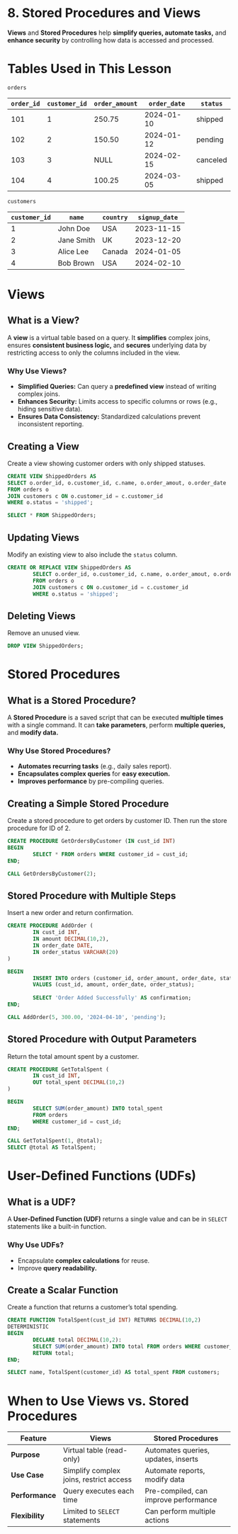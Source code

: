 # 8. Stored Procedures and Views

**Views** and **Stored Procedures** help **simplify queries, automate tasks,** and **enhance security** by controlling how data is accessed and processed. 

# Tables Used in This Lesson

`orders`

| `order_id` | `customer_id` | `order_amount` | `order_date` | `status` |
| --- | --- | --- | --- | --- |
| 101 | 1 | 250.75 | 2024-01-10 | shipped |
| 102 | 2 | 150.50 | 2024-01-12 | pending |
| 103 | 3 | NULL | 2024-02-15 | canceled |
| 104 | 4 | 100.25 | 2024-03-05 | shipped |

`customers`

| `customer_id` | `name` | `country` | `signup_date` |
| --- | --- | --- | --- |
| 1 | John Doe | USA | 2023-11-15 |
| 2 | Jane Smith | UK | 2023-12-20 |
| 3 | Alice Lee | Canada | 2024-01-05 |
| 4 | Bob Brown | USA | 2024-02-10 |

# Views

## What is a View?

A **view** is a virtual table based on a query. It **simplifies** complex joins, ensures **consistent business logic,** and **secures** underlying data by restricting access to only the columns included in the view.

### Why Use Views?

- **Simplified Queries:** Can query a **predefined view** instead of writing complex joins.
- **Enhances Security:** Limits access to specific columns or rows (e.g., hiding sensitive data).
- **Ensures Data Consistency:** Standardized calculations prevent inconsistent reporting.

## Creating a View

Create a view showing customer orders with only shipped statuses.

```sql
CREATE VIEW ShippedOrders AS
SELECT o.order_id, o.customer_id, c.name, o.order_amout, o.order_date
FROM orders o
JOIN customers c ON o.customer_id = c.customer_id
WHERE o.status = 'shipped';

SELECT * FROM ShippedOrders;
```

## Updating Views

Modify an existing view to also include the `status` column.

```sql
CREATE OR REPLACE VIEW ShippedOrders AS
		SELECT o.order_id, o.customer_id, c.name, o.order_amout, o.order_date, o.status
		FROM orders o
		JOIN customers c ON o.customer_id = c.customer_id
		WHERE o.status = 'shipped';
```

## Deleting Views

Remove an unused view.

```sql
DROP VIEW ShippedOrders;
```

# Stored Procedures

## What is a Stored Procedure?

A **Stored Procedure** is a saved script that can be executed **multiple times** with a single command. It can **take parameters**, perform **multiple queries,** and **modify data.**

### Why Use Stored Procedures?

- **Automates recurring tasks** (e.g., daily sales report).
- **Encapsulates complex queries** for **easy execution.**
- **Improves performance** by pre-compiling queries.

## Creating a Simple Stored Procedure

Create a stored procedure to get orders by customer ID. Then run the store procedure for ID of 2.

```sql
CREATE PROCEDURE GetOrdersByCustomer (IN cust_id INT)
BEGIN
		SELECT * FROM orders WHERE customer_id = cust_id;
END;

CALL GetOrdersByCustomer(2);
```

## Stored Procedure with Multiple Steps

Insert a new order and return confirmation.

```sql
CREATE PROCEDURE AddOrder (
		IN cust_id INT,
		IN amount DECIMAL(10,2),
		IN order_date DATE,
		IN order_status VARCHAR(20)
)

BEGIN
		INSERT INTO orders (customer_id, order_amount, order_date, status)
		VALUES (cust_id, amount, order_date, order_status);
		
		SELECT 'Order Added Successfully' AS confirmation;
END;

CALL AddOrder(5, 300.00, '2024-04-10', 'pending');
```

## Stored Procedure with Output Parameters

Return the total amount spent by a customer.

```sql
CREATE PROCEDURE GetTotalSpent (
		IN cust_id INT,
		OUT total_spent DECIMAL(10,2)
)

BEGIN
		SELECT SUM(order_amount) INTO total_spent
		FROM orders
		WHERE customer_id = cust_id;
END;

CALL GetTotalSpent(1, @total);
SELECT @total AS TotalSpent;
```

# User-Defined Functions (UDFs)

## What is a UDF?

A **User-Defined Function (UDF)** returns a single value and can be in `SELECT` statements like a built-in function. 

### Why Use UDFs?

- Encapsulate **complex calculations** for reuse.
- Improve **query readability.**

## Create a Scalar Function

Create a function that returns a customer’s total spending. 

```sql
CREATE FUNCTION TotalSpent(cust_id INT) RETURNS DECIMAL(10,2)
DETERMINISTIC
BEGIN
		DECLARE total DECIMAL(10,2):
		SELECT SUM(order_amount) INTO total FROM orders WHERE customer_id = cust_id;
		RETURN total;
END;

SELECT name, TotalSpent(customer_id) AS total_spent FROM customers;
```

# When to Use Views vs. Stored Procedures

| Feature | Views | Stored Procedures |
| --- | --- | --- |
| **Purpose** | Virtual table (read-only) | Automates queries, updates, inserts |
| **Use Case** | Simplify complex joins, restrict access | Automate reports, modify data |
| **Performance** | Query executes each time | Pre-compiled, can improve performance |
| **Flexibility** | Limited to `SELECT` statements | Can perform multiple actions |